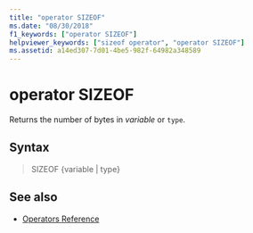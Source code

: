 ```yaml
---
title: "operator SIZEOF"
ms.date: "08/30/2018"
f1_keywords: ["operator SIZEOF"]
helpviewer_keywords: ["sizeof operator", "operator SIZEOF"]
ms.assetid: a14ed307-7d01-4be5-982f-64982a348589
---
```

# operator SIZEOF

Returns the number of bytes in *variable* or `type`.

## Syntax

> SIZEOF {variable | type}

## See also

- [Operators Reference](../../assembler/masm/operators-reference.md)
